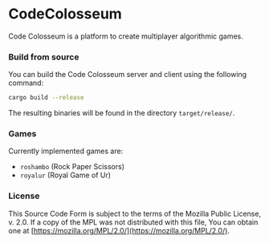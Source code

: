 # CodeColosseum

Code Colosseum is a platform to create multiplayer algorithmic games.

### Build from source

You can build the Code Colosseum server and client using the following command:
```bash
cargo build --release
```
The resulting binaries will be found in the directory `target/release/`.

### Games

Currently implemented games are:

- `roshambo` (Rock Paper Scissors)
- `royalur` (Royal Game of Ur)

### License

This Source Code Form is subject to the terms of the Mozilla Public License, v. 2.0. If a copy of the MPL was not distributed with this file, You can obtain one at [https://mozilla.org/MPL/2.0/](https://mozilla.org/MPL/2.0/).
